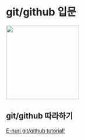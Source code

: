 ﻿# git/github 입문

<img src="https://octodex.github.com/images/bewitchedtocat.jpg" height="200">


## git/github 따라하기
[E-nuri git/github tutorial!](https://github.com/E-nuri/git_beginner)

